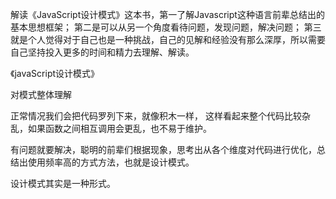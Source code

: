 解读《JavaScript设计模式》这本书，第一了解Javascript这种语言前辈总结出的基本思想框架；
第二是可以从另一个角度看待问题，发现问题，解决问题；
第三就是个人觉得对于自己也是一种挑战，自己的见解和经验没有那么深厚，所以需要自己坚持投入更多的时间和精力去理解、解读。

《javaScript设计模式》

对模式整体理解

正常情况我们会把代码罗列下来，就像积木一样， 这样看起来整个代码比较杂乱，如果函数之间相互调用会更乱，也不易于维护。

有问题就要解决，聪明的前辈们根据现象，思考出从各个维度对代码进行优化，总结出使用频率高的方式方法，也就是设计模式。

设计模式其实是一种形式。

